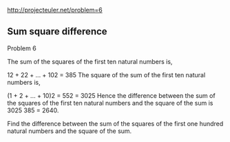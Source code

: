 http://projecteuler.net/problem=6

Sum square difference
---------------------
Problem 6

The sum of the squares of the first ten natural numbers is,

12 + 22 + ... + 102 = 385
The square of the sum of the first ten natural numbers is,

(1 + 2 + ... + 10)2 = 552 = 3025
Hence the difference between the sum of the squares of the first ten natural numbers and the square of the sum is 3025  385 = 2640.

Find the difference between the sum of the squares of the first one hundred natural numbers and the square of the sum.